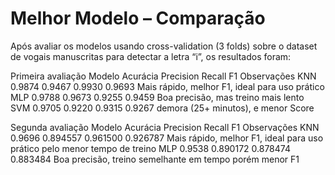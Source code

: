 # Melhor Modelo – Comparação

Após avaliar os modelos usando cross-validation (3 folds) sobre o dataset de vogais manuscritas para detectar a letra “i”, os resultados foram:

Primeira avaliação
Modelo  Acurácia    Precision   Recall	F1	    Observações
KNN	    0.9874	    0.9467	    0.9930	0.9693	Mais rápido, melhor F1, ideal para uso prático
MLP	    0.9788	    0.9673	    0.9255	0.9459	Boa precisão, mas treino mais lento
SVM	    0.9705	    0.9220	    0.9315	0.9267	demora (25+ minutos), e menor Score

Segunda avaliação
Modelo  Acurácia    Precision   Recall	F1	    Observações
KNN    0.9696   0.894557  0.961500  0.926787    Mais rápido, melhor F1, ideal para uso prático pelo menor tempo de treino
MLP    0.9538   0.890172  0.878474  0.883484    Boa precisão, treino semelhante em tempo porém menor F1
